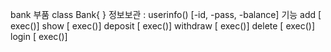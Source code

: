 bank 부품 class Bank{   }
정보보관 : userinfo() [-id, -pass, -balance]
기능
add         [ exec()]
show        [ exec()]
deposit     [ exec()]
withdraw    [ exec()]
delete      [ exec()]
login       [ exec()]